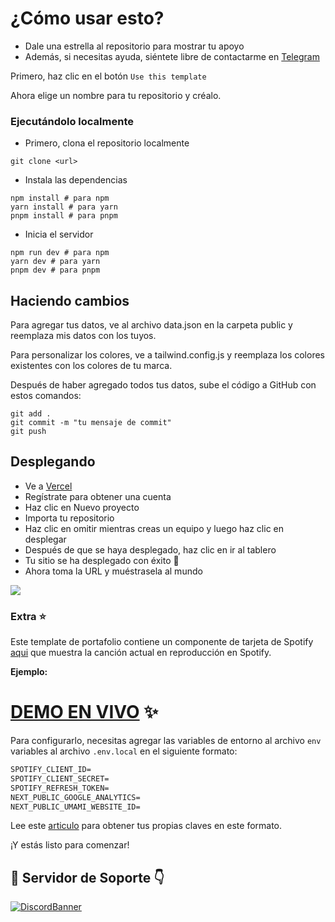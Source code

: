 # ¿Cómo usar esto?

- Dale una estrella al repositorio para mostrar tu apoyo
- Además, si necesitas ayuda, siéntete libre de contactarme en [Telegram](https://t.me/isTrshx)

Primero, haz clic en el botón `Use this template`

Ahora elige un nombre para tu repositorio y créalo.

### Ejecutándolo localmente

- Primero, clona el repositorio localmente

```git
git clone <url>
```

- Instala las dependencias

```
npm install # para npm
yarn install # para yarn
pnpm install # para pnpm
```

- Inicia el servidor

```
npm run dev # para npm
yarn dev # para yarn
pnpm dev # para pnpm
```

## Haciendo cambios

Para agregar tus datos, ve al archivo data.json en la carpeta public y reemplaza mis datos con los tuyos.

Para personalizar los colores, ve a tailwind.config.js y reemplaza los colores existentes con los colores de tu marca.

Después de haber agregado todos tus datos, sube el código a GitHub con estos comandos:

```
git add .
git commit -m "tu mensaje de commit"
git push
```

## Desplegando

- Ve a [Vercel](https://vercel.com/dashboard)
- Regístrate para obtener una cuenta
- Haz clic en Nuevo proyecto
- Importa tu repositorio
- Haz clic en omitir mientras creas un equipo y luego haz clic en desplegar
- Después de que se haya desplegado, haz clic en ir al tablero
- Tu sitio se ha desplegado con éxito 🥳
- Ahora toma la URL y muéstrasela al mundo

![](./public/assests/docs/vercel.png)

### Extra ⭐

Este template de portafolio contiene un componente de tarjeta de Spotify [aqui](./pages/api/now-playing.ts) que muestra la canción actual en reproducción en Spotify.

**Ejemplo:**

# [DEMO EN VIVO](https://istrshx.uno) :sparkles: 

Para configurarlo, necesitas agregar las variables de entorno al archivo  `env` variables al archivo `.env.local` en el siguiente formato:

```txt
SPOTIFY_CLIENT_ID=
SPOTIFY_CLIENT_SECRET=
SPOTIFY_REFRESH_TOKEN=
NEXT_PUBLIC_GOOGLE_ANALYTICS=
NEXT_PUBLIC_UMAMI_WEBSITE_ID=
```

Lee este [articulo](https://leerob.io/blog/spotify-api-nextjs) para obtener tus propias claves en este formato.

¡Y estás listo para comenzar!

## 💌 Servidor de Soporte 👇

[![DiscordBanner](https://cdn.discordapp.com/attachments/1243320176523477053/1243320232408514630/eb903f7c4b452a314eb4d4923a15651c.gif?ex=66510bb3&is=664fba33&hm=3c21259b8a85985c8a8b1cfa7401731734819e01d9648694cb623123b3b2aabc&)](https://discord.gg/WFH9fc7e4T)
